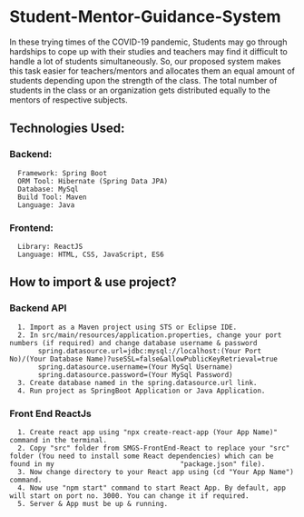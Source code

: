 # Student-Mentor-Guidance-System
  
In these trying times of the COVID-19 pandemic, Students may go through hardships to cope up with their studies and
teachers may find it difficult to handle a lot of students simultaneously. So, our proposed system makes this task easier for
teachers/mentors and allocates them an equal amount of students depending upon the strength of the class. The total
number of students in the class or an organization gets distributed equally to the mentors of respective subjects.

## Technologies Used:
  
  ### Backend:
      
      Framework: Spring Boot
      ORM Tool: Hibernate (Spring Data JPA)
      Database: MySql
      Build Tool: Maven
      Language: Java
      
  ### Frontend:
      
      Library: ReactJS
      Language: HTML, CSS, JavaScript, ES6
      
      
  ## How to import & use project?
      
   ### Backend API
   
      1. Import as a Maven project using STS or Eclipse IDE.
      2. In src/main/resources/application.properties, change your port numbers (if required) and change database username & password
           spring.datasource.url=jdbc:mysql://localhost:(Your Port No)/(Your Database Name)?useSSL=false&allowPublicKeyRetrieval=true
           spring.datasource.username=(Your MySql Username)
           spring.datasource.password=(Your MySql Password)
      3. Create database named in the spring.datasource.url link.
      4. Run project as SpringBoot Application or Java Application.
      
   ### Front End ReactJs
   
      1. Create react app using "npx create-react-app (Your App Name)" command in the terminal.
      2. Copy "src" folder from SMGS-FrontEnd-React to replace your "src" folder (You need to install some React dependencies) which can be found in my                               "package.json" file).
      3. Now change directory to your React app using (cd "Your App Name") command.
      4. Now use "npm start" command to start React App. By default, app will start on port no. 3000. You can change it if required.
      5. Server & App must be up & running. 
